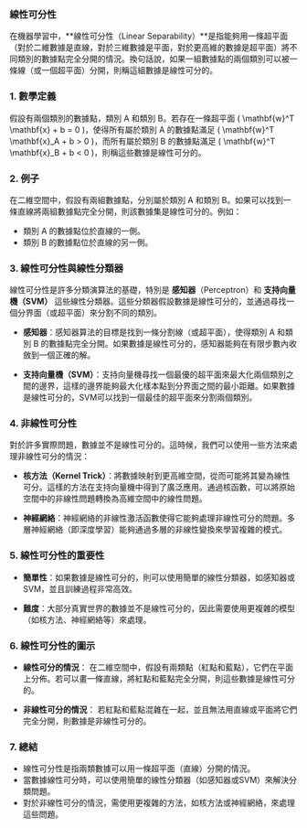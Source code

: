 ### 線性可分性

在機器學習中，**線性可分性（Linear Separability）**是指能夠用一條超平面（對於二維數據是直線，對於三維數據是平面，對於更高維的數據是超平面）將不同類別的數據點完全分開的情況。換句話說，如果一組數據點的兩個類別可以被一條線（或一個超平面）分開，則稱這組數據是線性可分的。

### 1. **數學定義**
假設有兩個類別的數據點，類別 A 和類別 B。若存在一條超平面 \( \mathbf{w}^T \mathbf{x} + b = 0 \)，使得所有屬於類別 A 的數據點滿足 \( \mathbf{w}^T \mathbf{x}_A + b > 0 \)，而所有屬於類別 B 的數據點滿足 \( \mathbf{w}^T \mathbf{x}_B + b < 0 \)，則稱這些數據是線性可分的。

### 2. **例子**
在二維空間中，假設有兩組數據點，分別屬於類別 A 和類別 B。如果可以找到一條直線將兩組數據點完全分開，則該數據集是線性可分的。例如：

- 類別 A 的數據點位於直線的一側。
- 類別 B 的數據點位於直線的另一側。

### 3. **線性可分性與線性分類器**
線性可分性是許多分類演算法的基礎，特別是 **感知器**（Perceptron）和 **支持向量機（SVM）** 這些線性分類器。這些分類器假設數據是線性可分的，並通過尋找一個分界面（或超平面）來分割不同的類別。

- **感知器**：感知器算法的目標是找到一條分割線（或超平面），使得類別 A 和類別 B 的數據點完全分開。如果數據是線性可分的，感知器能夠在有限步數內收斂到一個正確的解。
  
- **支持向量機（SVM）**：支持向量機尋找一個最優的超平面來最大化兩個類別之間的邊界，這樣的邊界能夠最大化樣本點到分界面之間的最小距離。如果數據是線性可分的，SVM可以找到一個最佳的超平面來分割兩個類別。

### 4. **非線性可分性**
對於許多實際問題，數據並不是線性可分的。這時候，我們可以使用一些方法來處理非線性可分的情況：

- **核方法（Kernel Trick）**：將數據映射到更高維空間，從而可能將其變為線性可分。這樣的方法在支持向量機中得到了廣泛應用。通過核函數，可以將原始空間中的非線性問題轉換為高維空間中的線性問題。

- **神經網絡**：神經網絡的非線性激活函數使得它能夠處理非線性可分的問題。多層神經網絡（即深度學習）能夠通過多層的非線性變換來學習複雜的模式。

### 5. **線性可分性的重要性**
- **簡單性**：如果數據是線性可分的，則可以使用簡單的線性分類器，如感知器或SVM，並且訓練過程非常高效。
  
- **難度**：大部分真實世界的數據並不是線性可分的，因此需要使用更複雜的模型（如核方法、神經網絡等）來處理。

### 6. **線性可分性的圖示**
- **線性可分的情況**：
  在二維空間中，假設有兩類點（紅點和藍點），它們在平面上分佈。若可以畫一條直線，將紅點和藍點完全分開，則這些數據是線性可分的。

- **非線性可分的情況**：
  若紅點和藍點混雜在一起，並且無法用直線或平面將它們完全分開，則數據是非線性可分的。

### 7. **總結**
- 線性可分性是指兩類數據可以用一條超平面（直線）分開的情況。
- 當數據線性可分時，可以使用簡單的線性分類器（如感知器或SVM）來解決分類問題。
- 對於非線性可分的情況，需使用更複雜的方法，如核方法或神經網絡，來處理這些問題。